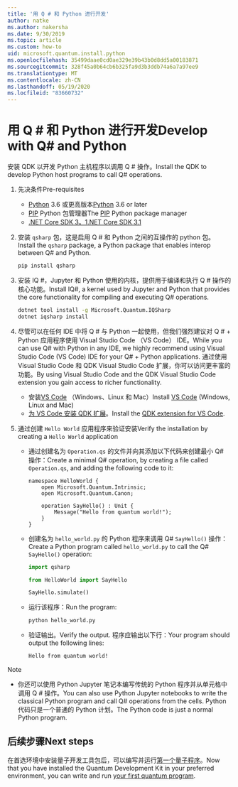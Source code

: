 ```yaml
---
title: '用 Q # 和 Python 进行开发'
author: natke
ms.author: nakersha
ms.date: 9/30/2019
ms.topic: article
ms.custom: how-to
uid: microsoft.quantum.install.python
ms.openlocfilehash: 35499daae0cd0ae329e39b43b0d8dd5a00183871
ms.sourcegitcommit: 328f45a0b64cb6b325fa9d3b3ddb74a6a7a97ee9
ms.translationtype: MT
ms.contentlocale: zh-CN
ms.lasthandoff: 05/19/2020
ms.locfileid: "83660732"
---
```

# <a name="develop-with-q-and-python"></a><span data-ttu-id="f32a0-102">用 Q # 和 Python 进行开发</span><span class="sxs-lookup"><span data-stu-id="f32a0-102">Develop with Q# and Python</span></span>

<span data-ttu-id="f32a0-103">安装 QDK 以开发 Python 主机程序以调用 Q # 操作。</span><span class="sxs-lookup"><span data-stu-id="f32a0-103">Install the QDK to develop Python host programs to call Q# operations.</span></span>

1. <span data-ttu-id="f32a0-104">先决条件</span><span class="sxs-lookup"><span data-stu-id="f32a0-104">Pre-requisites</span></span>

    - <span data-ttu-id="f32a0-105">[Python](https://www.python.org/downloads/) 3.6 或更高版本</span><span class="sxs-lookup"><span data-stu-id="f32a0-105">[Python](https://www.python.org/downloads/) 3.6 or later</span></span>
    - <span data-ttu-id="f32a0-106">[PIP](https://pip.pypa.io/en/stable/installing) Python 包管理器</span><span class="sxs-lookup"><span data-stu-id="f32a0-106">The [PIP](https://pip.pypa.io/en/stable/installing) Python package manager</span></span>
    - [<span data-ttu-id="f32a0-107">.NET Core SDK 3。1</span><span class="sxs-lookup"><span data-stu-id="f32a0-107">.NET Core SDK 3.1</span></span>](https://dotnet.microsoft.com/download/dotnet-core/3.1)


1. <span data-ttu-id="f32a0-108">安装 `qsharp` 包，这是启用 Q # 和 Python 之间的互操作的 python 包。</span><span class="sxs-lookup"><span data-stu-id="f32a0-108">Install the `qsharp` package, a Python package that enables interop between Q# and Python.</span></span>

    ```bash
    pip install qsharp
    ```

1. <span data-ttu-id="f32a0-109">安装 IQ #，Jupyter 和 Python 使用的内核，提供用于编译和执行 Q # 操作的核心功能。</span><span class="sxs-lookup"><span data-stu-id="f32a0-109">Install IQ#, a kernel used by Jupyter and Python that provides the core functionality for compiling and executing Q# operations.</span></span>

    ```bash
    dotnet tool install -g Microsoft.Quantum.IQSharp
    dotnet iqsharp install
    ```
  
1. <span data-ttu-id="f32a0-110">尽管可以在任何 IDE 中将 Q # 与 Python 一起使用，但我们强烈建议对 Q # + Python 应用程序使用 Visual Studio Code （VS Code） IDE。</span><span class="sxs-lookup"><span data-stu-id="f32a0-110">While you can use Q# with Python in any IDE, we highly recommend using Visual Studio Code (VS Code) IDE for your Q# + Python applications.</span></span> <span data-ttu-id="f32a0-111">通过使用 Visual Studio Code 和 QDK Visual Studio Code 扩展，你可以访问更丰富的功能。</span><span class="sxs-lookup"><span data-stu-id="f32a0-111">By using Visual Studio Code and the QDK Visual Studio Code extension you gain access to richer functionality.</span></span>

    - <span data-ttu-id="f32a0-112">安装[VS Code](https://code.visualstudio.com/download) （Windows、Linux 和 Mac）</span><span class="sxs-lookup"><span data-stu-id="f32a0-112">Install [VS Code](https://code.visualstudio.com/download) (Windows, Linux and Mac)</span></span>
    - <span data-ttu-id="f32a0-113">[为 VS Code 安装 QDK 扩展](https://marketplace.visualstudio.com/items?itemName=quantum.quantum-devkit-vscode)。</span><span class="sxs-lookup"><span data-stu-id="f32a0-113">Install the [QDK extension for VS Code](https://marketplace.visualstudio.com/items?itemName=quantum.quantum-devkit-vscode).</span></span>

1. <span data-ttu-id="f32a0-114">通过创建 `Hello World` 应用程序来验证安装</span><span class="sxs-lookup"><span data-stu-id="f32a0-114">Verify the installation by creating a `Hello World` application</span></span>

    - <span data-ttu-id="f32a0-115">通过创建名为 `Operation.qs` 的文件并向其添加以下代码来创建最小 Q# 操作：</span><span class="sxs-lookup"><span data-stu-id="f32a0-115">Create a minimal Q# operation, by creating a file called `Operation.qs`, and adding the following code to it:</span></span>

        ```qsharp
        namespace HelloWorld {
            open Microsoft.Quantum.Intrinsic;
            open Microsoft.Quantum.Canon;

            operation SayHello() : Unit {
                Message("Hello from quantum world!");
            }
        }
        ```

    - <span data-ttu-id="f32a0-116">创建名为 `hello_world.py` 的 Python 程序来调用 Q# `SayHello()` 操作：</span><span class="sxs-lookup"><span data-stu-id="f32a0-116">Create a Python program called `hello_world.py` to call the Q# `SayHello()` operation:</span></span>

        ```python
        import qsharp

        from HelloWorld import SayHello

        SayHello.simulate()
        ```

    - <span data-ttu-id="f32a0-117">运行该程序：</span><span class="sxs-lookup"><span data-stu-id="f32a0-117">Run the program:</span></span>

        ```bash
        python hello_world.py
        ```

    - <span data-ttu-id="f32a0-118">验证输出。</span><span class="sxs-lookup"><span data-stu-id="f32a0-118">Verify the output.</span></span> <span data-ttu-id="f32a0-119">程序应输出以下行：</span><span class="sxs-lookup"><span data-stu-id="f32a0-119">Your program should output the following lines:</span></span>

        ```bash
        Hello from quantum world!
       ```


> [!NOTE]
> * <span data-ttu-id="f32a0-120">你还可以使用 Python Jupyter 笔记本编写传统的 Python 程序并从单元格中调用 Q # 操作。</span><span class="sxs-lookup"><span data-stu-id="f32a0-120">You can also use Python Jupyter notebooks to write the classical Python program and call Q# operations from the cells.</span></span> <span data-ttu-id="f32a0-121">Python 代码只是一个普通的 Python 计划。</span><span class="sxs-lookup"><span data-stu-id="f32a0-121">The Python code is just a normal Python program.</span></span>

## <a name="next-steps"></a><span data-ttu-id="f32a0-122">后续步骤</span><span class="sxs-lookup"><span data-stu-id="f32a0-122">Next steps</span></span>

<span data-ttu-id="f32a0-123">在首选环境中安装量子开发工具包后，可以编写并运行[第一个量子程序](xref:microsoft.quantum.quickstarts.qrng)。</span><span class="sxs-lookup"><span data-stu-id="f32a0-123">Now that you have installed the Quantum Development Kit in your preferred environment, you can write and run [your first quantum program](xref:microsoft.quantum.quickstarts.qrng).</span></span>
